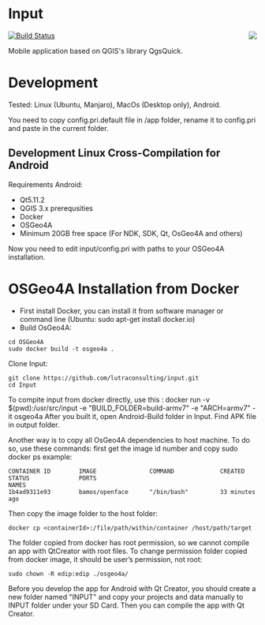 # Input

<img align="right" src="https://raw.githubusercontent.com/lutraconsulting/input/d781624aa2927d3c92432905de441d4fa83980f1/app/img/input.png">

[![Build Status](https://travis-ci.com/lutraconsulting/input.svg?branch=master)](https://travis-ci.com/lutraconsulting/input)

Mobile application based on QGIS's library QgsQuick.

# Development

Tested: Linux (Ubuntu, Manjaro), MacOs (Desktop only), Android.

You need to copy config.pri.default file in /app folder, rename it to config.pri and paste in the current folder.

## Development Linux Cross-Compilation for Android
Requirements Android:
- Qt5.11.2
- QGIS 3.x prerequsities
- Docker
- OSGeo4A
- Minimum 20GB free space (For NDK, SDK, Qt, OsGeo4A and others)

Now you need to edit input/config.pri with paths to your OSGeo4A installation. 

# OSGeo4A Installation from Docker
- First install Docker, you can install it from software manager or command line (Ubuntu: sudo apt-get install docker.io)
- Build OsGeo4A:
```
cd OSGeo4A
sudo docker build -t osgeo4a .
```

Clone Input:
```
git clone https://github.com/lutraconsulting/input.git
cd Input
```
To compite input from docker directly, use this :
docker run -v $(pwd):/usr/src/input -e "BUILD_FOLDER=build-armv7" -e "ARCH=armv7" -it osgeo4a
After you built it, open Android-Build folder in Input. Find APK file in output folder.

Another way is to copy all OsGeo4A dependencies to host machine.
To do so, use these commands:
first get the image id number and copy 
sudo docker ps
example:
```
CONTAINER ID        IMAGE               COMMAND             CREATED             STATUS              PORTS                                            NAMES
1b4ad9311e93        bamos/openface      "/bin/bash"         33 minutes ago 
```
Then copy the image folder to the host folder:
```
docker cp <containerId>:/file/path/within/container /host/path/target
```

The folder copied from docker has root permission, so we cannot compile an app with QtCreator with root files. To change permission folder copied from docker image, it should be user’s permission, not root:
```
sudo chown -R edip:edip ./osgeo4a/
```

Before you develop the app for Android with Qt Creator, you should create a new folder named "INPUT" and copy your projects and data manually to INPUT folder under your SD Card. Then you can compile the app with Qt Creator.

